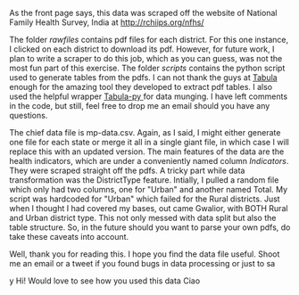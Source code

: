 As the front page says, this data was scraped off the website of National Family Health Survey, India at http://rchiips.org/nfhs/

The folder *rawfiles* contains pdf files for each district. For this one instance, I clicked on each district to download its pdf. However, for future work, I plan to write a scraper to do this job, which as you can guess, was not the most fun part of this exercise.
The folder *scripts* contains the python script used to generate tables from the pdfs. I can not thank the guys at <a href="http://tabula.technology/"> Tabula </a> enough for the amazing tool they developed to extract pdf tables.
I also used the helpful wrapper <a href="https://github.com/chezou/tabula-py"> Tabula-py </a> for data munging.
I have left comments in the code, but still, feel free to drop me an email should you have any questions.

The chief data file is mp-data.csv. Again, as I said, I might either generate one file for each state or merge it all in a single giant file, in which case I will replace this with an updated version. 
The main features of the data are the health indicators, which are under a conveniently named column *Indicators*. They were scraped straight off the pdfs.
A tricky part while data transformation was the DistrictType feature. Intially, I pulled a random file which only had two columns, one for "Urban" and another named Total.
My script was hardcoded for "Urban" which failed for the Rural districts. Just when I thought I had covered my bases, out came Gwalior, with BOTH Rural and Urban district type.
This not only messed with data split but also the table structure. So, in the future should you want to parse your own pdfs, do take these caveats into account.

Well, thank you for reading this. I hope you find the data file useful.
Shoot me an email or a tweet if you found bugs in data processing or just to sa

y Hi! Would love to see how you used this data
Ciao
